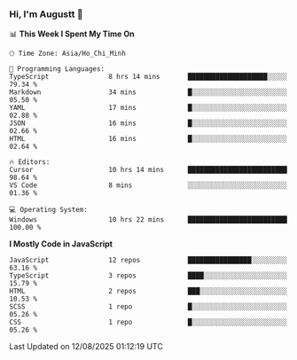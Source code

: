 ### Hi, I'm Augustt 👋

<!--START_SECTION:waka-->
📊 **This Week I Spent My Time On** 

```text
🕑︎ Time Zone: Asia/Ho_Chi_Minh

💬 Programming Languages: 
TypeScript               8 hrs 14 mins       ████████████████████░░░░░   79.34 % 
Markdown                 34 mins             █░░░░░░░░░░░░░░░░░░░░░░░░   05.50 % 
YAML                     17 mins             █░░░░░░░░░░░░░░░░░░░░░░░░   02.88 % 
JSON                     16 mins             █░░░░░░░░░░░░░░░░░░░░░░░░   02.66 % 
HTML                     16 mins             █░░░░░░░░░░░░░░░░░░░░░░░░   02.64 % 

🔥 Editors: 
Cursor                   10 hrs 14 mins      █████████████████████████   98.64 % 
VS Code                  8 mins              ░░░░░░░░░░░░░░░░░░░░░░░░░   01.36 % 

💻 Operating System: 
Windows                  10 hrs 22 mins      █████████████████████████   100.00 % 
```

**I Mostly Code in JavaScript** 

```text
JavaScript               12 repos            ████████████████░░░░░░░░░   63.16 % 
TypeScript               3 repos             ████░░░░░░░░░░░░░░░░░░░░░   15.79 % 
HTML                     2 repos             ███░░░░░░░░░░░░░░░░░░░░░░   10.53 % 
SCSS                     1 repo              █░░░░░░░░░░░░░░░░░░░░░░░░   05.26 % 
CSS                      1 repo              █░░░░░░░░░░░░░░░░░░░░░░░░   05.26 % 
```




 Last Updated on 12/08/2025 01:12:19 UTC
<!--END_SECTION:waka-->
